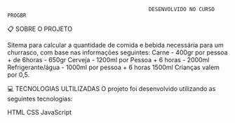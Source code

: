                                                                     
                                                                    
                                                                    
                                                                    
                                                 DESENVOLVIDO NO CURSO PROGBR
                                                                    
                                                                    
                               
📋 SOBRE O PROJETO

Sitema para calcular a quantidade de comida e bebida necessária para um churrasco,
com base nas informações seguintes:
Carne - 400gr por pessoa + de 6horas - 650gr
Cerveja - 1200ml por Pessoa + 6 horas - 2000ml
Refrigerante/água - 1000ml por pessoa + 6 horas 1500ml
Crianças valem por 0,5.

💻 TECNOLOGIAS ULTILIZADAS
O projeto foi desenvolvido utilizando as seguintes tecnologias:

HTML
CSS
JavaScript
